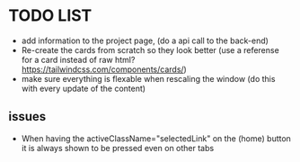 # TODO LIST

- add information to the project page, (do a api call to the back-end)
- Re-create the cards from scratch so they look better (use a referense for a card instead of raw html? https://tailwindcss.com/components/cards/)
- make sure everything is flexable when rescaling the window (do this with every update of the content)

## issues

- When having the activeClassName="selectedLink" on the (home) button it is always shown to be pressed even on other tabs
